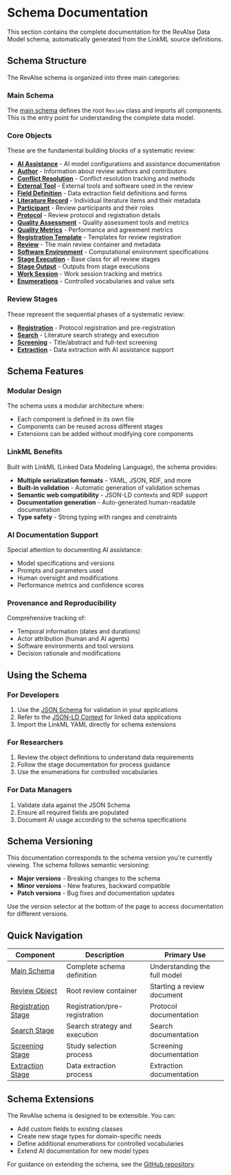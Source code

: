 # Schema Documentation

This section contains the complete documentation for the RevAIse Data Model schema, automatically generated from the LinkML source definitions.

## Schema Structure

The RevAIse schema is organized into three main categories:

### Main Schema
The [main schema](main/) defines the root `Review` class and imports all components. This is the entry point for understanding the complete data model.

### Core Objects
These are the fundamental building blocks of a systematic review:

- **[AI Assistance](objects/ai_assistance/)** - AI model configurations and assistance documentation
- **[Author](objects/author/)** - Information about review authors and contributors
- **[Conflict Resolution](objects/conflict_resolution/)** - Conflict resolution tracking and methods
- **[External Tool](objects/external_tool/)** - External tools and software used in the review
- **[Field Definition](objects/field_definition/)** - Data extraction field definitions and forms
- **[Literature Record](objects/literature_record/)** - Individual literature items and their metadata
- **[Participant](objects/participant/)** - Review participants and their roles
- **[Protocol](objects/protocol/)** - Review protocol and registration details
- **[Quality Assessment](objects/quality_assessment/)** - Quality assessment tools and metrics
- **[Quality Metrics](objects/quality_metrics/)** - Performance and agreement metrics
- **[Registration Template](objects/registration_template/)** - Templates for review registration
- **[Review](objects/review/)** - The main review container and metadata
- **[Software Environment](objects/software_env/)** - Computational environment specifications
- **[Stage Execution](objects/stage_execution/)** - Base class for all review stages
- **[Stage Output](objects/stage_output/)** - Outputs from stage executions
- **[Work Session](objects/work_session/)** - Work session tracking and metrics
- **[Enumerations](objects/enums/)** - Controlled vocabularies and value sets

### Review Stages
These represent the sequential phases of a systematic review:

- **[Registration](stages/registration/)** - Protocol registration and pre-registration
- **[Search](stages/search/)** - Literature search strategy and execution
- **[Screening](stages/screening/)** - Title/abstract and full-text screening
- **[Extraction](stages/extraction/)** - Data extraction with AI assistance support

## Schema Features

### Modular Design
The schema uses a modular architecture where:
- Each component is defined in its own file
- Components can be reused across different stages
- Extensions can be added without modifying core components

### LinkML Benefits
Built with LinkML (Linked Data Modeling Language), the schema provides:
- **Multiple serialization formats** - YAML, JSON, RDF, and more
- **Built-in validation** - Automatic generation of validation schemas
- **Semantic web compatibility** - JSON-LD contexts and RDF support
- **Documentation generation** - Auto-generated human-readable documentation
- **Type safety** - Strong typing with ranges and constraints

### AI Documentation Support
Special attention to documenting AI assistance:
- Model specifications and versions
- Prompts and parameters used
- Human oversight and modifications
- Performance metrics and confidence scores

### Provenance and Reproducibility
Comprehensive tracking of:
- Temporal information (dates and durations)
- Actor attribution (human and AI agents)
- Software environments and tool versions
- Decision rationale and modifications

## Using the Schema

### For Developers
1. Use the [JSON Schema](../api/revaise.schema.json) for validation in your applications
2. Refer to the [JSON-LD Context](../api/context.jsonld) for linked data applications
3. Import the LinkML YAML directly for schema extensions

### For Researchers
1. Review the object definitions to understand data requirements
2. Follow the stage documentation for process guidance
3. Use the enumerations for controlled vocabularies

### For Data Managers
1. Validate data against the JSON Schema
2. Ensure all required fields are populated
3. Document AI usage according to the schema specifications

## Schema Versioning

This documentation corresponds to the schema version you're currently viewing. The schema follows semantic versioning:

- **Major versions** - Breaking changes to the schema
- **Minor versions** - New features, backward compatible
- **Patch versions** - Bug fixes and documentation updates

Use the version selector at the bottom of the page to access documentation for different versions.

## Quick Navigation

| Component | Description | Primary Use |
|-----------|-------------|-------------|
| [Main Schema](main/) | Complete schema definition | Understanding the full model |
| [Review Object](objects/review/) | Root review container | Starting a review document |
| [Registration Stage](stages/registration/) | Registration/pre-registration | Protocol documentation |
| [Search Stage](stages/search/) | Search strategy and execution | Search documentation |
| [Screening Stage](stages/screening/) | Study selection process | Screening documentation |
| [Extraction Stage](stages/extraction/) | Data extraction process | Extraction documentation |

## Schema Extensions

The RevAIse schema is designed to be extensible. You can:
- Add custom fields to existing classes
- Create new stage types for domain-specific needs
- Define additional enumerations for controlled vocabularies
- Extend AI documentation for new model types

For guidance on extending the schema, see the [GitHub repository](https://github.com/open-and-sustainable/revaise-model).